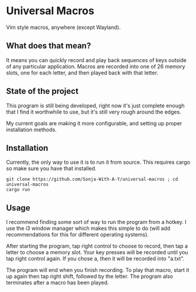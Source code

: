 # Universal Macros
 Vim style macros, anywhere (except Wayland).

## What does that mean?
It means you can quickly record and play back sequences of keys outside of any particular application. Macros are recorded into one of 26 memory slots, one for each letter, and then played back with that letter.

## State of the project
This program is still being developed, right now it's just complete enough that I find it worthwhile to use, but it's still very rough around the edges.

My current goals are making it more configurable, and setting up proper installation methods.

## Installation
Currently, the only way to use it is to run it from source. This requires cargo so make sure you have that installed.

```
git clone https://github.com/Sonja-With-A-Y/universal-macros ; cd universal-macros
cargo run
```

## Usage
I recommend finding some sort of way to run the program from a hotkey. I use the i3 window manager which makes this simple to do (will add recommendations for this for different operating systems).

After starting the program, tap right control to choose to record, then tap a letter to choose a memory slot. Your key presses will be recorded until you tap right control again. If you chose a, then it will be recorded into "a.txt".

The program will end when you finish recording. To play that macro, start it up again then tap right shift, followed by the letter. The program also terminates after a macro has been played.
